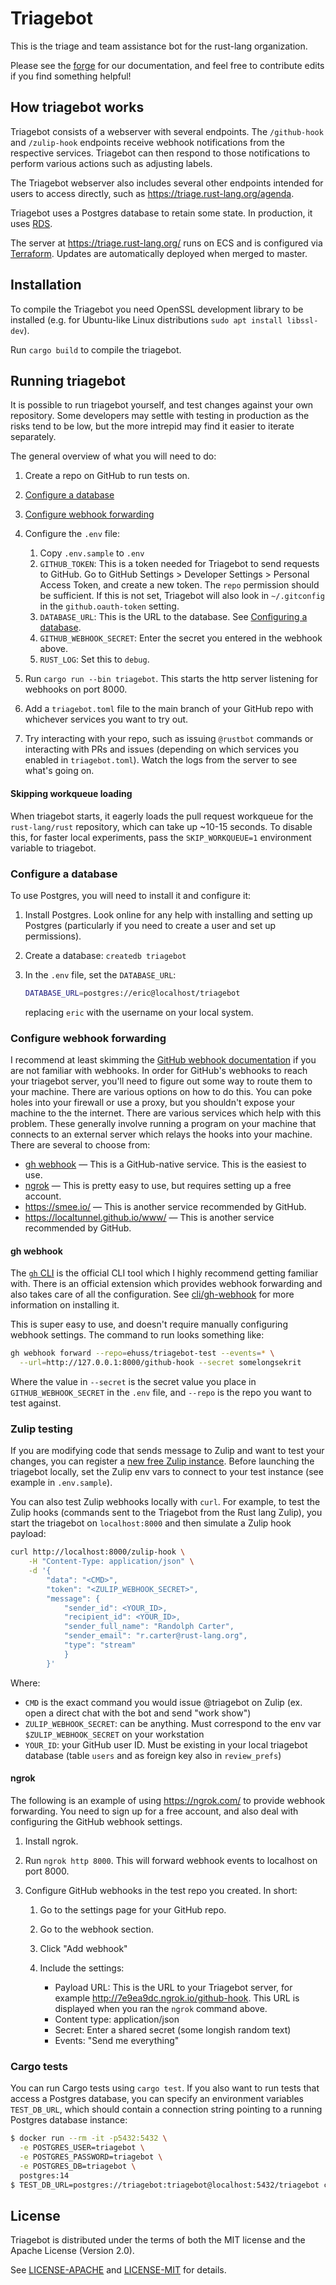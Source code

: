 # Triagebot

This is the triage and team assistance bot for the rust-lang organization.

Please see the [forge] for our documentation, and feel free to contribute edits
if you find something helpful!

[forge]: https://forge.rust-lang.org/triagebot/index.html

## How triagebot works

Triagebot consists of a webserver with several endpoints.
The `/github-hook` and `/zulip-hook` endpoints receive webhook notifications from the respective services.
Triagebot can then respond to those notifications to perform various actions such as adjusting labels.

The Triagebot webserver also includes several other endpoints intended for users to access directly, such as https://triage.rust-lang.org/agenda.

Triagebot uses a Postgres database to retain some state.
In production, it uses [RDS](https://aws.amazon.com/rds/).

The server at https://triage.rust-lang.org/ runs on ECS and is configured via [Terraform](https://github.com/rust-lang/simpleinfra/blob/master/terraform/shared/services/triagebot/main.tf#L8).
Updates are automatically deployed when merged to master.

## Installation

To compile the Triagebot you need OpenSSL development library to be installed (e.g. for Ubuntu-like Linux distributions `sudo apt install libssl-dev`).

Run `cargo build` to compile the triagebot.

## Running triagebot

It is possible to run triagebot yourself, and test changes against your own repository.
Some developers may settle with testing in production as the risks tend to be low, but the more intrepid may find it easier to iterate separately.

The general overview of what you will need to do:

1. Create a repo on GitHub to run tests on.
2. [Configure a database](#configure-a-database)
3. [Configure webhook forwarding](#configure-webhook-forwarding)
4. Configure the `.env` file:

    1. Copy `.env.sample` to `.env`
    2. `GITHUB_TOKEN`: This is a token needed for Triagebot to send requests to GitHub. Go to GitHub Settings > Developer Settings > Personal Access Token, and create a new token. The `repo` permission should be sufficient.
       If this is not set, Triagebot will also look in `~/.gitconfig` in the `github.oauth-token` setting.
    3. `DATABASE_URL`: This is the URL to the database. See [Configuring a database](#configuring-a-database).
    4. `GITHUB_WEBHOOK_SECRET`: Enter the secret you entered in the webhook above.
    5. `RUST_LOG`: Set this to `debug`.

5. Run `cargo run --bin triagebot`. This starts the http server listening for webhooks on port 8000.
6. Add a `triagebot.toml` file to the main branch of your GitHub repo with whichever services you want to try out.
7. Try interacting with your repo, such as issuing `@rustbot` commands or interacting with PRs and issues (depending on which services you enabled in `triagebot.toml`). Watch the logs from the server to see what's going on.

#### Skipping workqueue loading

When triagebot starts, it eagerly loads the pull request workqueue for the `rust-lang/rust` repository, which can take up ~10-15 seconds. To disable this, for faster local experiments, pass the `SKIP_WORKQUEUE=1` environment variable to triagebot.

### Configure a database

To use Postgres, you will need to install it and configure it:

1. Install Postgres. Look online for any help with installing and setting up Postgres (particularly if you need to create a user and set up permissions).
2. Create a database: `createdb triagebot`
3. In the `.env` file, set the `DATABASE_URL`:

   ```sh
   DATABASE_URL=postgres://eric@localhost/triagebot
   ```

   replacing `eric` with the username on your local system.

### Configure webhook forwarding

I recommend at least skimming the [GitHub webhook documentation](https://docs.github.com/en/developers/webhooks-and-events/webhooks/about-webhooks) if you are not familiar with webhooks.
In order for GitHub's webhooks to reach your triagebot server, you'll need to figure out some way to route them to your machine.
There are various options on how to do this.
You can poke holes into your firewall or use a proxy, but you shouldn't expose your machine to the the internet.
There are various services which help with this problem.
These generally involve running a program on your machine that connects to an external server which relays the hooks into your machine.
There are several to choose from:

* [gh webhook](#gh-webhook) — This is a GitHub-native service. This is the easiest to use.
* [ngrok](#ngrok) — This is pretty easy to use, but requires setting up a free account.
* <https://smee.io/> — This is another service recommended by GitHub.
* <https://localtunnel.github.io/www/> — This is another service recommended by GitHub.

#### gh webhook

The [`gh` CLI](https://github.com/cli/cli) is the official CLI tool which I highly recommend getting familiar with.
There is an official extension which provides webhook forwarding and also takes care of all the configuration.
See [cli/gh-webhook](https://docs.github.com/en/developers/webhooks-and-events/webhooks/receiving-webhooks-with-the-github-cli) for more information on installing it.

This is super easy to use, and doesn't require manually configuring webhook settings.
The command to run looks something like:

```sh
gh webhook forward --repo=ehuss/triagebot-test --events=* \
  --url=http://127.0.0.1:8000/github-hook --secret somelongsekrit
```

Where the value in `--secret` is the secret value you place in `GITHUB_WEBHOOK_SECRET` in the `.env` file, and `--repo` is the repo you want to test against.

### Zulip testing

If you are modifying code that sends message to Zulip and want to test your changes, you can register a [new free Zulip instance](https://zulip.com/new/). Before launching the triagebot locally, set the Zulip env vars to connect to your test instance (see example in `.env.sample`).

You can also test Zulip webhooks locally with `curl`. For example, to test the Zulip hooks (commands sent to the
Triagebot from the Rust lang Zulip), you start the triagebot on `localhost:8000` and then simulate a
Zulip hook payload:
``` sh
curl http://localhost:8000/zulip-hook \
    -H "Content-Type: application/json" \
    -d '{
        "data": "<CMD>",
        "token": "<ZULIP_WEBHOOK_SECRET>",
        "message": {
            "sender_id": <YOUR_ID>,
            "recipient_id": <YOUR_ID>,
            "sender_full_name": "Randolph Carter",
            "sender_email": "r.carter@rust-lang.org",
            "type": "stream"
            }
        }'
```

Where:
- `CMD` is the exact command you would issue @triagebot on Zulip (ex. open a direct chat with the
  bot and send "work show")
- `ZULIP_WEBHOOK_SECRET`: can be anything. Must correspond to the env var `$ZULIP_WEBHOOK_SECRET` on your workstation
- `YOUR_ID`: your GitHub user ID. Must be existing in your local triagebot database (table `users` and as
  foreign key also in `review_prefs`)

#### ngrok

The following is an example of using <https://ngrok.com/> to provide webhook forwarding.
You need to sign up for a free account, and also deal with configuring the GitHub webhook settings.

1. Install ngrok.
2. Run `ngrok http 8000`. This will forward webhook events to localhost on port 8000.
3. Configure GitHub webhooks in the test repo you created.
   In short:

    1. Go to the settings page for your GitHub repo.
    2. Go to the webhook section.
    3. Click "Add webhook"
    4. Include the settings:

        * Payload URL: This is the URL to your Triagebot server, for example http://7e9ea9dc.ngrok.io/github-hook. This URL is displayed when you ran the `ngrok` command above.
        * Content type: application/json
        * Secret: Enter a shared secret (some longish random text)
        * Events: "Send me everything"

### Cargo tests

You can run Cargo tests using `cargo test`. If you also want to run tests that access a Postgres database, you can specify an environment variables `TEST_DB_URL`, which should contain a connection string pointing to a running Postgres database instance:

```bash
$ docker run --rm -it -p5432:5432 \
  -e POSTGRES_USER=triagebot \
  -e POSTGRES_PASSWORD=triagebot \
  -e POSTGRES_DB=triagebot \
  postgres:14
$ TEST_DB_URL=postgres://triagebot:triagebot@localhost:5432/triagebot cargo test
```

## License

Triagebot is distributed under the terms of both the MIT license and the
Apache License (Version 2.0).

See [LICENSE-APACHE](LICENSE-APACHE) and [LICENSE-MIT](LICENSE-MIT) for details.
